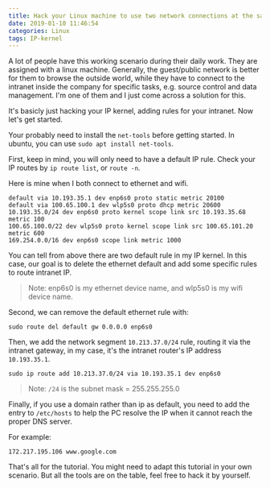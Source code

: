 ```yaml
---
title: Hack your Linux machine to use two network connections at the same time
date: 2019-01-10 11:46:54
categories: Linux
tags: IP-kernel
---
```


A lot of people have this working scenario during their daily work. They are assigned with a linux
machine. Generally, the guest/public network is better for them to browse the outside world, while
they have to connect to the intranet inside the company for specific tasks, e.g. source control and
data management. I'm one of them and I just come across a solution for this.

It's basicly just hacking your IP kernel, adding rules for your intranet. Now let's get started.

Your probably need to install the `net-tools` before getting started. In ubuntu, you can use
`sudo apt install net-tools`.

<!--more-->

First, keep in mind, you will only need to have a default IP rule. Check your IP routes by
`ip route list`, or `route -n`.

Here is mine when I both connect to ethernet and wifi.

```
default via 10.193.35.1 dev enp6s0 proto static metric 20100
default via 100.65.100.1 dev wlp5s0 proto dhcp metric 20600
10.193.35.0/24 dev enp6s0 proto kernel scope link src 10.193.35.68 metric 100
100.65.100.0/22 dev wlp5s0 proto kernel scope link src 100.65.101.20 metric 600
169.254.0.0/16 dev enp6s0 scope link metric 1000
```

You can tell from above there are two default rule in my IP kernel. In this case, our goal is to
delete the ethernet default and add some specific rules to route intranet IP.

> Note: enp6s0 is my ethernet device name, and wlp5s0 is my wifi device name.

Second, we can remove the default ethernet rule with:

```
sudo route del default gw 0.0.0.0 enp6s0
```

Then, we add the network segment `10.213.37.0/24` rule, routing it via the intranet gateway, in my
case, it's the intranet router's IP address `10.193.35.1`.

```
sudo ip route add 10.213.37.0/24 via 10.193.35.1 dev enp6s0
```

> Note: `/24` is the subnet mask = 255.255.255.0

Finally, if you use a domain rather than ip as default, you need to add the entry to `/etc/hosts` to
help the PC resolve the IP when it cannot reach the proper DNS server.

For example:

```
172.217.195.106 www.google.com
```

That's all for the tutorial. You might need to adapt this tutorial in your own scenario. But all the
tools are on the table, feel free to hack it by yourself.
